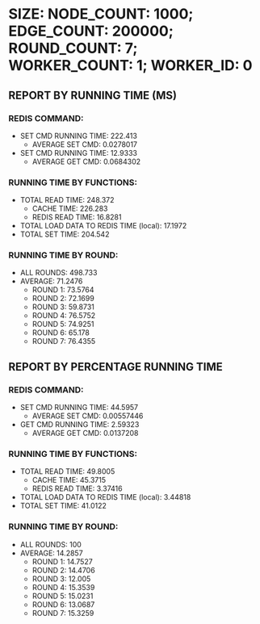 
# SIZE: NODE_COUNT: 1000; EDGE_COUNT: 200000; ROUND_COUNT: 7; WORKER_COUNT: 1; WORKER_ID: 0

## REPORT BY RUNNING TIME (MS)

 ### REDIS COMMAND:

  + SET CMD RUNNING TIME: 222.413
    + AVERAGE SET CMD: 0.0278017
  + SET CMD RUNNING TIME: 12.9333
    + AVERAGE GET CMD: 0.0684302

 ### RUNNING TIME BY FUNCTIONS:

  + TOTAL READ TIME: 248.372
    + CACHE TIME: 226.283
    + REDIS READ TIME: 16.8281
  + TOTAL LOAD DATA TO REDIS TIME (local): 17.1972
  + TOTAL SET TIME: 204.542

 ### RUNNING TIME BY ROUND:

  + ALL ROUNDS: 498.733
  + AVERAGE: 71.2476
     + ROUND 1: 73.5764
     + ROUND 2: 72.1699
     + ROUND 3: 59.8731
     + ROUND 4: 76.5752
     + ROUND 5: 74.9251
     + ROUND 6: 65.178
     + ROUND 7: 76.4355

## REPORT BY PERCENTAGE RUNNING TIME

 ### REDIS COMMAND:

  + SET CMD RUNNING TIME: 44.5957
    + AVERAGE SET CMD: 0.00557446
  + GET CMD RUNNING TIME: 2.59323
    + AVERAGE GET CMD: 0.0137208

 ### RUNNING TIME BY FUNCTIONS:

  + TOTAL READ TIME: 49.8005
    + CACHE TIME: 45.3715
    + REDIS READ TIME: 3.37416
  + TOTAL LOAD DATA TO REDIS TIME (local): 3.44818
  + TOTAL SET TIME: 41.0122

 ### RUNNING TIME BY ROUND:

  + ALL ROUNDS: 100
  + AVERAGE: 14.2857
     + ROUND 1: 14.7527
     + ROUND 2: 14.4706
     + ROUND 3: 12.005
     + ROUND 4: 15.3539
     + ROUND 5: 15.0231
     + ROUND 6: 13.0687
     + ROUND 7: 15.3259

